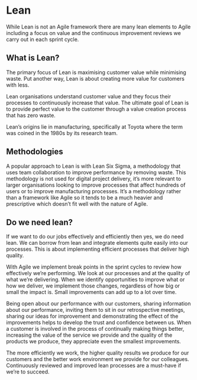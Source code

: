 # Lean

While Lean is not an Agile framework there are many lean elements to Agile including a focus on value and the continuous improvement reviews we carry out in each sprint cycle.

## What is Lean?

The primary focus of Lean is maximising customer value while minimising waste. Put another way, Lean is about creating more value for customers with less.

Lean organisations understand customer value and they focus their processes to continuously increase that value. The ultimate goal of Lean is to provide perfect value to the customer through a value creation process that has zero waste.

Lean’s origins lie in manufacturing, specifically at Toyota where the term was coined in the 1980s by its research team.

## Methodologies

A popular approach to Lean is with Lean Six Sigma, a methodology that uses team collaboration to improve performance by removing waste. This methodology is not used for digital project delivery, it’s more relevant to larger organisations looking to improve processes that affect hundreds of users or to improve manufacturing processes. It’s a methodology rather than a framework like Agile so it tends to be a much heavier and prescriptive which doesn’t fit well with the nature of Agile.

## Do we need lean?

If we want to do our jobs effectively and efficiently then yes, we do need lean. We can borrow from lean and integrate elements quite easily into our processes. This is about implementing efficient processes that deliver high quality.

With Agile we implement break points in the sprint cycles to review how effectively we’re performing. We look at our processes and at the quality of what we’re delivering. When we identify opportunities to improve what or how we deliver, we implement those changes, regardless of how big or small the impact is. Small improvements can add up to a lot over time.

Being open about our performance with our customers, sharing information about our performance, inviting them to sit in our retrospective meetings, sharing our ideas for improvement and demonstrating the effect of the improvements helps to develop the trust and confidence between us. When a customer is involved in the process of continually making things better, increasing the value of the service we provide and the quality of the products we produce, they appreciate even the smallest improvements.

The more efficiently we work, the higher quality results we produce for our customers and the better work environment we provide for our colleagues. Continuously reviewed and improved lean processes are a must-have if we’re to succeed.
